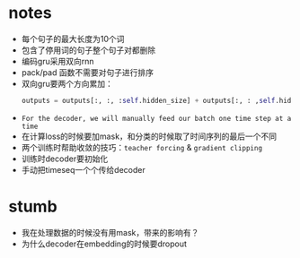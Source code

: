 # notes

- 每个句子的最大长度为10个词
- 包含了停用词的句子整个句子对都删除
- 编码gru采用双向rnn
- pack/pad 函数不需要对句子进行排序
- 双向gru要两个方向累加：
    ```python
    outputs = outputs[:, :, :self.hidden_size] + outputs[:, : ,self.hidden_size:]
    ```
- `For the decoder, we will manually feed our batch one time step at a time`
- 在计算loss的时候要加mask，和分类的时候取了时间序列的最后一个不同
- 两个训练时帮助收敛的技巧：`teacher forcing` & `gradient clipping`
- 训练时decoder要初始化
- 手动把timeseq一个个传给decoder




# stumb
- 我在处理数据的时候没有用mask，带来的影响有？
- 为什么decoder在embedding的时候要dropout
